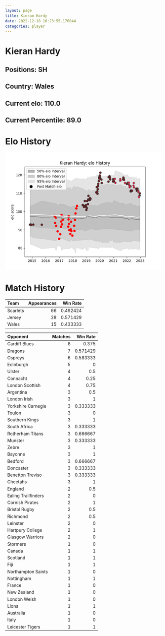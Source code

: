 ```yaml
---  
layout: page  
title: Kieran Hardy  
date: 2022-12-18 16:23:55.176044  
categories: player  
---
```

# Kieran Hardy

## Positions: SH

## Country: Wales

## Current elo: 110.0

## Current Percentile: 89.0

# Elo History


![elo history](history_KieranHardy.png)
# Match History


| Team     |   Appearances |   Win Rate |
|:---------|--------------:|-----------:|
| Scarlets |            66 |   0.492424 |
| Jersey   |            28 |   0.571429 |
| Wales    |            15 |   0.433333 |

| Opponent            |   Matches |   Win Rate |
|:--------------------|----------:|-----------:|
| Cardiff Blues       |         8 |   0.375    |
| Dragons             |         7 |   0.571429 |
| Ospreys             |         6 |   0.583333 |
| Edinburgh           |         5 |   0        |
| Ulster              |         4 |   0.5      |
| Connacht            |         4 |   0.25     |
| London Scottish     |         4 |   0.75     |
| Argentina           |         3 |   0.5      |
| London Irish        |         3 |   1        |
| Yorkshire Carnegie  |         3 |   0.333333 |
| Toulon              |         3 |   0        |
| Southern Kings      |         3 |   1        |
| South Africa        |         3 |   0.333333 |
| Rotherham Titans    |         3 |   0.666667 |
| Munster             |         3 |   0.333333 |
| Zebre               |         3 |   1        |
| Bayonne             |         3 |   1        |
| Bedford             |         3 |   0.666667 |
| Doncaster           |         3 |   0.333333 |
| Benetton Treviso    |         3 |   0.333333 |
| Cheetahs            |         3 |   1        |
| England             |         2 |   0.5      |
| Ealing Trailfinders |         2 |   0        |
| Cornish Pirates     |         2 |   1        |
| Bristol Rugby       |         2 |   0.5      |
| Richmond            |         2 |   0.5      |
| Leinster            |         2 |   0        |
| Hartpury College    |         2 |   1        |
| Glasgow Warriors    |         2 |   0        |
| Stormers            |         1 |   0        |
| Canada              |         1 |   1        |
| Scotland            |         1 |   1        |
| Fiji                |         1 |   1        |
| Northampton Saints  |         1 |   0        |
| Nottingham          |         1 |   1        |
| France              |         1 |   0        |
| New Zealand         |         1 |   0        |
| London Welsh        |         1 |   0        |
| Lions               |         1 |   1        |
| Australia           |         1 |   0        |
| Italy               |         1 |   0        |
| Leicester Tigers    |         1 |   1        |